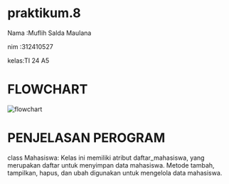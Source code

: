 # praktikum.8
Nama :Muflih Salda Maulana <P>
nim  :312410527 <p>
kelas:TI 24 A5 <p>
# FLOWCHART 
![flowchart](https://github.com/user-attachments/assets/aab21970-0ae3-4da2-8957-b976f6b69bd0)

# PENJELASAN PEROGRAM
class Mahasiswa:
    Kelas ini memiliki atribut daftar_mahasiswa, yang merupakan daftar untuk menyimpan data mahasiswa.
Metode tambah, tampilkan, hapus, dan ubah digunakan untuk mengelola data mahasiswa.
